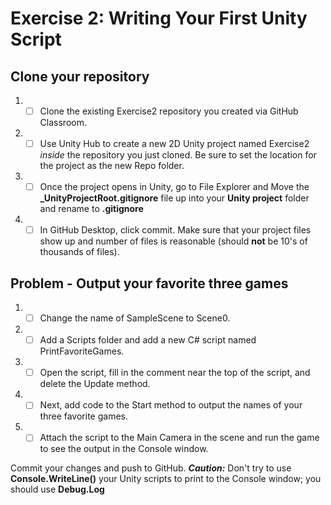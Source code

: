 # Exercise 2: Writing Your First Unity Script
## Clone your repository
1. - [ ] Clone the existing Exercise2 repository you created via GitHub Classroom.
2. - [ ] Use Unity Hub to create a new 2D Unity project named Exercise2 *inside* the repository you just cloned.  Be sure to set the location for the project as the new Repo folder.  
3. - [ ] Once the project opens in Unity, go to File Explorer and Move the **_UnityProjectRoot.gitignore** file up into your **Unity project** folder and rename to **.gitignore**
4. - [ ] In GitHub Desktop, click commit. Make sure that your project files show up and number of files is reasonable (should **not** be 10's of thousands of files).

## Problem - Output your favorite three games
1. - [ ] Change the name of SampleScene to Scene0.
2. - [ ] Add a Scripts folder and add a new C# script named PrintFavoriteGames.
3. - [ ] Open the script, fill in the comment near the top of the script, and delete the Update method.
4. - [ ] Next, add code to the Start method to output the names of your three favorite games.
5. - [ ] Attach the script to the Main Camera in the scene and run the game to see the output in the Console window.

Commit your changes and push to GitHub.
_**Caution:**_ Don't try to use **Console.WriteLine()**  your Unity scripts to print to the Console window; you should use **Debug.Log**
